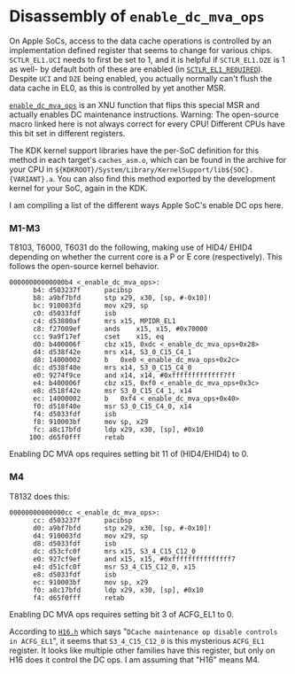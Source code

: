 # Disassembly of `enable_dc_mva_ops`
On Apple SoCs, access to the data cache operations is controlled by an implementation defined register that seems to change for various chips.
`SCTLR_EL1.UCI` needs to first be set to 1, and it is helpful if `SCTLR_EL1.DZE` is 1 as well- by default both of these are enabled (in [`SCTLR_EL1_REQUIRED`](https://github.com/apple-oss-distributions/xnu/blob/xnu-11417.101.15/osfmk/arm64/proc_reg.h#L702)).
Despite `UCI` and `DZE` being enabled, you actually normally can't flush the data cache in EL0, as this is controlled by yet another MSR.

[`enable_dc_mva_ops`](https://github.com/apple-oss-distributions/xnu/blob/xnu-11417.101.15/osfmk/arm64/caches_asm.s#L181) is an XNU function that flips this special MSR and actually enables DC maintenance instructions.
Warning: The open-source macro linked here is not always correct for every CPU!
Different CPUs have this bit set in different registers.

The KDK kernel support libraries have the per-SoC definition for this method in each target's `caches_asm.o`, which can be found in the archive for your CPU in `${KDKROOT}/System/Library/KernelSupport/lib${SOC}.{VARIANT}.a`.
You can also find this method exported by the development kernel for your SoC, again in the KDK.

I am compiling a list of the different ways Apple SoC's enable DC ops here.

### M1-M3

T8103, T6000, T6031 do the following, making use of HID4/ EHID4 depending on whether the current core is a P or E core (respectively).
This follows the open-source kernel behavior.

```
00000000000000b4 <_enable_dc_mva_ops>:
      b4: d503237f     	pacibsp
      b8: a9bf7bfd     	stp	x29, x30, [sp, #-0x10]!
      bc: 910003fd     	mov	x29, sp
      c0: d5033fdf     	isb
      c4: d53800af     	mrs	x15, MPIDR_EL1
      c8: f27009ef     	ands	x15, x15, #0x70000
      cc: 9a9f17ef     	cset	x15, eq
      d0: b400006f     	cbz	x15, 0xdc <_enable_dc_mva_ops+0x28>
      d4: d538f42e     	mrs	x14, S3_0_C15_C4_1
      d8: 14000002     	b	0xe0 <_enable_dc_mva_ops+0x2c>
      dc: d538f40e     	mrs	x14, S3_0_C15_C4_0
      e0: 9274f9ce     	and	x14, x14, #0xfffffffffffff7ff
      e4: b400006f     	cbz	x15, 0xf0 <_enable_dc_mva_ops+0x3c>
      e8: d518f42e     	msr	S3_0_C15_C4_1, x14
      ec: 14000002     	b	0xf4 <_enable_dc_mva_ops+0x40>
      f0: d518f40e     	msr	S3_0_C15_C4_0, x14
      f4: d5033fdf     	isb
      f8: 910003bf     	mov	sp, x29
      fc: a8c17bfd     	ldp	x29, x30, [sp], #0x10
     100: d65f0fff     	retab
```

Enabling DC MVA ops requires setting bit 11 of (HID4/EHID4) to 0.

### M4

T8132 does this:

```
00000000000000cc <_enable_dc_mva_ops>:
      cc: d503237f     	pacibsp
      d0: a9bf7bfd     	stp	x29, x30, [sp, #-0x10]!
      d4: 910003fd     	mov	x29, sp
      d8: d5033fdf     	isb
      dc: d53cfc0f     	mrs	x15, S3_4_C15_C12_0
      e0: 927cf9ef     	and	x15, x15, #0xfffffffffffffff7
      e4: d51cfc0f     	msr	S3_4_C15_C12_0, x15
      e8: d5033fdf     	isb
      ec: 910003bf     	mov	sp, x29
      f0: a8c17bfd     	ldp	x29, x30, [sp], #0x10
      f4: d65f0fff     	retab
```

Enabling DC MVA ops requires setting bit 3 of ACFG_EL1 to 0.

According to [`H16.h`](https://github.com/apple-oss-distributions/xnu/blob/xnu-11417.101.15/pexpert/pexpert/arm64/H16.h#L54) which says "`DCache maintenance op disable controls in ACFG_EL1`", it seems that `S3_4_C15_C12_0` is this mysterious `ACFG_EL1` register.
It looks like multiple other families have this register, but only on H16 does it control the DC ops.
I am assuming that "H16" means M4.
